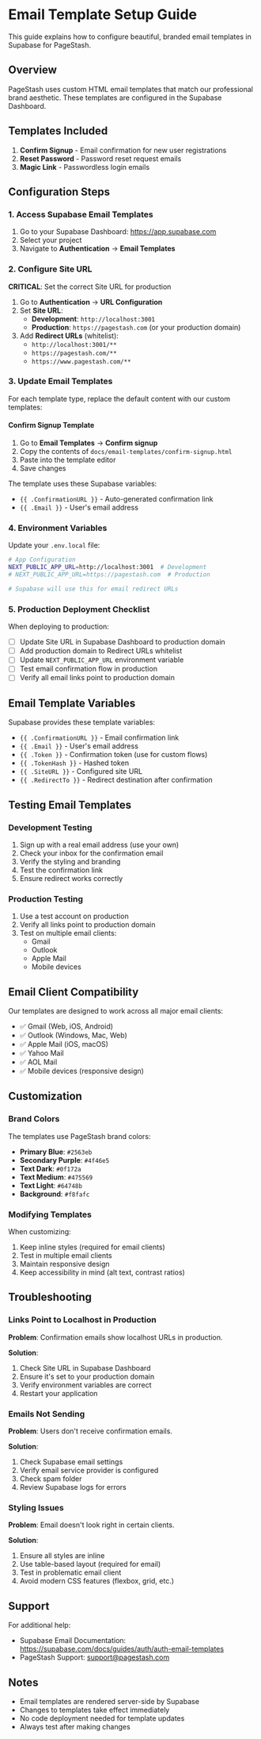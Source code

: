 # Email Template Setup Guide

This guide explains how to configure beautiful, branded email templates in Supabase for PageStash.

## Overview

PageStash uses custom HTML email templates that match our professional brand aesthetic. These templates are configured in the Supabase Dashboard.

## Templates Included

1. **Confirm Signup** - Email confirmation for new user registrations
2. **Reset Password** - Password reset request emails
3. **Magic Link** - Passwordless login emails

## Configuration Steps

### 1. Access Supabase Email Templates

1. Go to your Supabase Dashboard: https://app.supabase.com
2. Select your project
3. Navigate to **Authentication** → **Email Templates**

### 2. Configure Site URL

**CRITICAL**: Set the correct Site URL for production

1. Go to **Authentication** → **URL Configuration**
2. Set **Site URL**:
   - **Development**: `http://localhost:3001`
   - **Production**: `https://pagestash.com` (or your production domain)
3. Add **Redirect URLs** (whitelist):
   - `http://localhost:3001/**`
   - `https://pagestash.com/**`
   - `https://www.pagestash.com/**`

### 3. Update Email Templates

For each template type, replace the default content with our custom templates:

#### Confirm Signup Template

1. Go to **Email Templates** → **Confirm signup**
2. Copy the contents of `docs/email-templates/confirm-signup.html`
3. Paste into the template editor
4. Save changes

The template uses these Supabase variables:
- `{{ .ConfirmationURL }}` - Auto-generated confirmation link
- `{{ .Email }}` - User's email address

### 4. Environment Variables

Update your `.env.local` file:

```bash
# App Configuration
NEXT_PUBLIC_APP_URL=http://localhost:3001  # Development
# NEXT_PUBLIC_APP_URL=https://pagestash.com  # Production

# Supabase will use this for email redirect URLs
```

### 5. Production Deployment Checklist

When deploying to production:

- [ ] Update Site URL in Supabase Dashboard to production domain
- [ ] Add production domain to Redirect URLs whitelist
- [ ] Update `NEXT_PUBLIC_APP_URL` environment variable
- [ ] Test email confirmation flow in production
- [ ] Verify all email links point to production domain

## Email Template Variables

Supabase provides these template variables:

- `{{ .ConfirmationURL }}` - Email confirmation link
- `{{ .Email }}` - User's email address
- `{{ .Token }}` - Confirmation token (use for custom flows)
- `{{ .TokenHash }}` - Hashed token
- `{{ .SiteURL }}` - Configured site URL
- `{{ .RedirectTo }}` - Redirect destination after confirmation

## Testing Email Templates

### Development Testing

1. Sign up with a real email address (use your own)
2. Check your inbox for the confirmation email
3. Verify the styling and branding
4. Test the confirmation link
5. Ensure redirect works correctly

### Production Testing

1. Use a test account on production
2. Verify all links point to production domain
3. Test on multiple email clients:
   - Gmail
   - Outlook
   - Apple Mail
   - Mobile devices

## Email Client Compatibility

Our templates are designed to work across all major email clients:

- ✅ Gmail (Web, iOS, Android)
- ✅ Outlook (Windows, Mac, Web)
- ✅ Apple Mail (iOS, macOS)
- ✅ Yahoo Mail
- ✅ AOL Mail
- ✅ Mobile devices (responsive design)

## Customization

### Brand Colors

The templates use PageStash brand colors:
- **Primary Blue**: `#2563eb`
- **Secondary Purple**: `#4f46e5`
- **Text Dark**: `#0f172a`
- **Text Medium**: `#475569`
- **Text Light**: `#64748b`
- **Background**: `#f8fafc`

### Modifying Templates

When customizing:
1. Keep inline styles (required for email clients)
2. Test in multiple email clients
3. Maintain responsive design
4. Keep accessibility in mind (alt text, contrast ratios)

## Troubleshooting

### Links Point to Localhost in Production

**Problem**: Confirmation emails show localhost URLs in production.

**Solution**: 
1. Check Site URL in Supabase Dashboard
2. Ensure it's set to your production domain
3. Verify environment variables are correct
4. Restart your application

### Emails Not Sending

**Problem**: Users don't receive confirmation emails.

**Solution**:
1. Check Supabase email settings
2. Verify email service provider is configured
3. Check spam folder
4. Review Supabase logs for errors

### Styling Issues

**Problem**: Email doesn't look right in certain clients.

**Solution**:
1. Ensure all styles are inline
2. Use table-based layout (required for email)
3. Test in problematic email client
4. Avoid modern CSS features (flexbox, grid, etc.)

## Support

For additional help:
- Supabase Email Documentation: https://supabase.com/docs/guides/auth/auth-email-templates
- PageStash Support: support@pagestash.com

## Notes

- Email templates are rendered server-side by Supabase
- Changes to templates take effect immediately
- No code deployment needed for template updates
- Always test after making changes

